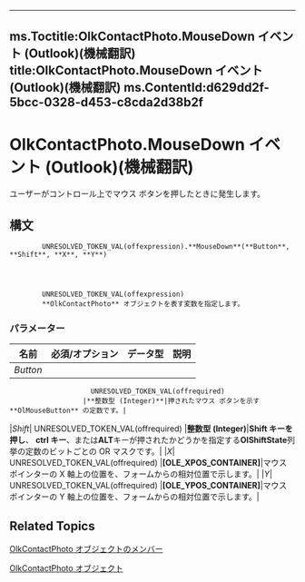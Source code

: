 

---
ms.Toctitle:OlkContactPhoto.MouseDown イベント (Outlook)(機械翻訳)
title:OlkContactPhoto.MouseDown イベント (Outlook)(機械翻訳)
ms.ContentId:d629dd2f-5bcc-0328-d453-c8cda2d38b2f
---
# OlkContactPhoto.MouseDown イベント (Outlook)(機械翻訳)




ユーザーがコントロール上でマウス ボタンを押したときに発生します。

## 構文

            UNRESOLVED_TOKEN_VAL(offexpression).**MouseDown**(**Button**, **Shift**, **X**, **Y**)




            UNRESOLVED_TOKEN_VAL(offexpression)
            **OlkContactPhoto** オブジェクトを表す変数を指定します。

### パラメーター

|**名前**|**必須/オプション**|**データ型**|**説明**|
|---|---|---|---|
|*Button*|
                        UNRESOLVED_TOKEN_VAL(offrequired)
                      |**整数型 (Integer)**|押されたマウス ボタンを示す **OlMouseButton** の定数です。|
|*Shift*|
                        UNRESOLVED_TOKEN_VAL(offrequired)
                      |**整数型 (Integer)**|**Shift キーを押し**、 **ctrl キー**、または**ALT**キーが押されたかどうかを指定する**OlShiftState**列挙の定数のビットごとの OR マスクです。|
|*X*|
                        UNRESOLVED_TOKEN_VAL(offrequired)
                      |**[OLE_XPOS_CONTAINER]**|マウス ポインターの X 軸上の位置を、フォームからの相対位置で示します。|
|*Y*|
                        UNRESOLVED_TOKEN_VAL(offrequired)
                      |**[OLE_YPOS_CONTAINER]**|マウス ポインターの Y 軸上の位置を、フォームからの相対位置で示します。|





## Related Topics

[OlkContactPhoto オブジェクトのメンバー](0da5300a-5079-c330-9b0b-1316ad11772a.md)

[OlkContactPhoto オブジェクト](eea9a5d0-c208-dbf9-39e1-93614fb98d1e.md)




